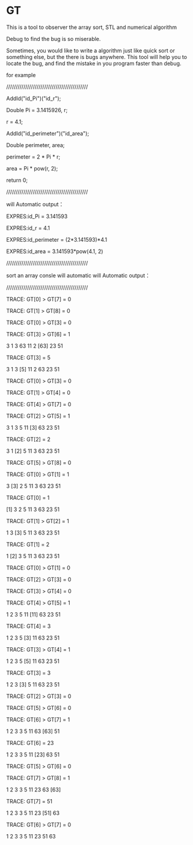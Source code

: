 # GT
This is a tool to observer the array sort, STL and numerical algorithm

Debug to find the bug is so miserable.

Sometimes, you would like to write a algorithm just like quick sort or something else, 
but the there is bugs anywhere. This tool will help you to locate the bug, 
and find the mistake in you program faster than debug.
 
for example 
 
/////////////////////////////////////////// 

AddId("id_Pi")("id_r"); 

Double Pi = 3.1415926, r; 

r = 4.1; 

AddId("id_perimeter")("id_area"); 

Double perimeter, area; 

perimeter = 2 * Pi * r; 

area = Pi * pow(r, 2); 

return 0; 
 
/////////////////////////////////////////// 

will Automatic output： 
  
EXPRES:id_Pi = 3.141593 

EXPRES:id_r = 4.1 

EXPRES:id_perimeter = (2*3.141593)*4.1 

EXPRES:id_area = 3.141593*pow(4.1, 2) 

 
 
/////////////////////////////////////////// 
 
sort an array consle will automatic will Automatic output：

///////////////////////////////////////////

TRACE: GT[0] > GT[7] = 0 

TRACE: GT[1] > GT[8] = 0 

TRACE: GT[0] > GT[3] = 0 

TRACE: GT[3] > GT[6] = 1 

3   1   3   63   11   2  [63]  23   51  

TRACE: GT[3] = 5 

3   1   3  [5]  11   2   63   23   51 

TRACE: GT[0] > GT[3] = 0 

TRACE: GT[1] > GT[4] = 0

TRACE: GT[4] > GT[7] = 0

TRACE: GT[2] > GT[5] = 1

3   1   3   5   11  [3]  63   23   51

TRACE: GT[2] = 2

3   1  [2]  5   11   3   63   23   51

TRACE: GT[5] > GT[8] = 0

TRACE: GT[0] > GT[1] = 1

3  [3]  2   5   11   3   63   23   51

TRACE: GT[0] = 1

[1]  3   2   5   11   3   63   23   51

TRACE: GT[1] > GT[2] = 1

1   3  [3]  5   11   3   63   23   51

TRACE: GT[1] = 2

1  [2]  3   5   11   3   63   23   51

TRACE: GT[0] > GT[1] = 0

TRACE: GT[2] > GT[3] = 0

TRACE: GT[3] > GT[4] = 0

TRACE: GT[4] > GT[5] = 1

1   2   3   5   11  [11]  63   23   51

TRACE: GT[4] = 3

1   2   3   5  [3]  11   63   23   51

TRACE: GT[3] > GT[4] = 1

1   2   3   5  [5]  11   63   23   51

TRACE: GT[3] = 3

1   2   3  [3]  5   11   63   23   51

TRACE: GT[2] > GT[3] = 0

TRACE: GT[5] > GT[6] = 0

TRACE: GT[6] > GT[7] = 1

1   2   3   3   5   11   63  [63]  51

TRACE: GT[6] = 23

1   2   3   3   5   11  [23]  63   51

TRACE: GT[5] > GT[6] = 0

TRACE: GT[7] > GT[8] = 1

1   2   3   3   5   11   23   63  [63]

TRACE: GT[7] = 51

1   2   3   3   5   11   23  [51]  63

TRACE: GT[6] > GT[7] = 0

1  2  3  3  5  11  23  51  63
